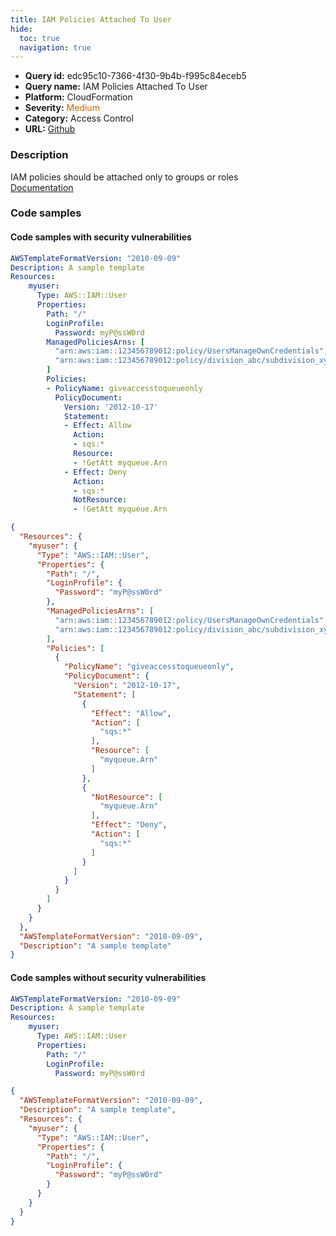 ```yaml
---
title: IAM Policies Attached To User
hide:
  toc: true
  navigation: true
---
```


<style>
  .highlight .hll {
    background-color: #ff171742;
  }
  .md-content {
    max-width: 1100px;
    margin: 0 auto;
  }
</style>

-   **Query id:** edc95c10-7366-4f30-9b4b-f995c84eceb5
-   **Query name:** IAM Policies Attached To User
-   **Platform:** CloudFormation
-   **Severity:** <span style="color:#C60">Medium</span>
-   **Category:** Access Control
-   **URL:** [Github](https://github.com/Checkmarx/kics/tree/master/assets/queries/cloudFormation/aws/iam_policies_attached_to_user)

### Description
IAM policies should be attached only to groups or roles<br>
[Documentation](https://docs.aws.amazon.com/IAM/latest/UserGuide/access_policies_managed-vs-inline.html)

### Code samples
#### Code samples with security vulnerabilities
```yaml title="Positive test num. 1 - yaml file" hl_lines="10 14"
AWSTemplateFormatVersion: "2010-09-09"
Description: A sample template
Resources:
    myuser:
      Type: AWS::IAM::User
      Properties:
        Path: "/"
        LoginProfile:
          Password: myP@ssW0rd
        ManagedPoliciesArns: [
          "arn:aws:iam::123456789012:policy/UsersManageOwnCredentials",
          "arn:aws:iam::123456789012:policy/division_abc/subdivision_xyz/UsersManageOwnCredentials"
        ]
        Policies:
        - PolicyName: giveaccesstoqueueonly
          PolicyDocument:
            Version: '2012-10-17'
            Statement:
            - Effect: Allow
              Action:
              - sqs:*
              Resource:
              - !GetAtt myqueue.Arn
            - Effect: Deny
              Action:
              - sqs:*
              NotResource:
              - !GetAtt myqueue.Arn
```
```json title="Positive test num. 2 - json file" hl_lines="10 14"
{
  "Resources": {
    "myuser": {
      "Type": "AWS::IAM::User",
      "Properties": {
        "Path": "/",
        "LoginProfile": {
          "Password": "myP@ssW0rd"
        },
        "ManagedPoliciesArns": [
          "arn:aws:iam::123456789012:policy/UsersManageOwnCredentials",
          "arn:aws:iam::123456789012:policy/division_abc/subdivision_xyz/UsersManageOwnCredentials"
        ],
        "Policies": [
          {
            "PolicyName": "giveaccesstoqueueonly",
            "PolicyDocument": {
              "Version": "2012-10-17",
              "Statement": [
                {
                  "Effect": "Allow",
                  "Action": [
                    "sqs:*"
                  ],
                  "Resource": [
                    "myqueue.Arn"
                  ]
                },
                {
                  "NotResource": [
                    "myqueue.Arn"
                  ],
                  "Effect": "Deny",
                  "Action": [
                    "sqs:*"
                  ]
                }
              ]
            }
          }
        ]
      }
    }
  },
  "AWSTemplateFormatVersion": "2010-09-09",
  "Description": "A sample template"
}

```


#### Code samples without security vulnerabilities
```yaml title="Negative test num. 1 - yaml file"
AWSTemplateFormatVersion: "2010-09-09"
Description: A sample template
Resources:
    myuser:
      Type: AWS::IAM::User
      Properties:
        Path: "/"
        LoginProfile:
          Password: myP@ssW0rd
```
```json title="Negative test num. 2 - json file"
{
  "AWSTemplateFormatVersion": "2010-09-09",
  "Description": "A sample template",
  "Resources": {
    "myuser": {
      "Type": "AWS::IAM::User",
      "Properties": {
        "Path": "/",
        "LoginProfile": {
          "Password": "myP@ssW0rd"
        }
      }
    }
  }
}

```
